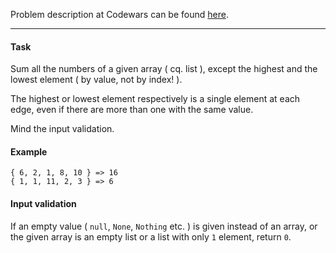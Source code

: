 Problem description at Codewars can be found
[here](https://www.codewars.com/kata/576b93db1129fcf2200001e6/train/python).

-------------

#### Task
Sum all the numbers of a given array ( cq. list ), except the highest and the lowest element ( by
value, not by index! ).
<br>

The highest or lowest element respectively is a single element at each edge, even if there are more
than one with the same value.
<br>

Mind the input validation.
<br>

#### Example
```
{ 6, 2, 1, 8, 10 } => 16
{ 1, 1, 11, 2, 3 } => 6
```

#### Input validation
If an empty value ( `null`, `None`, `Nothing` etc. ) is given instead of an array, or the given
array is an empty list or a list with only `1` element, return `0`.
